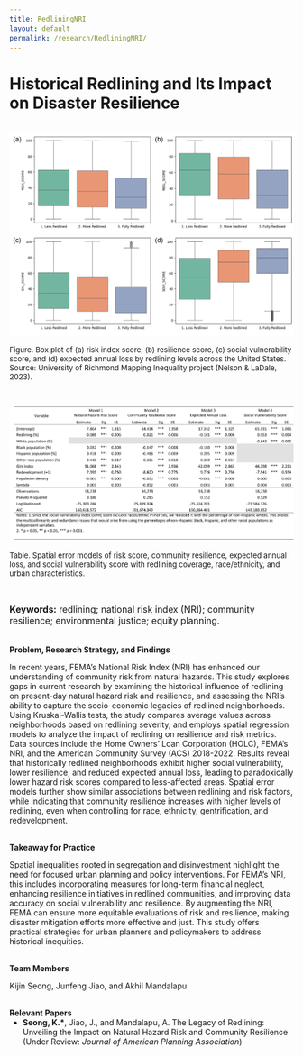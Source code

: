 ```yaml
---
title: RedliningNRI
layout: default
permalink: /research/RedliningNRI/
---
```


# Historical Redlining and Its Impact on Disaster Resilience

<br/>
<div style="text-align: center;">
    <img src="../../files/Images/ProjectsPic/Redlining.jpg" alt="Redlining" style="width: 600px;">
</div>

<p style= "font-size: 13px;">Figure. Box plot of (a) risk index score, (b) resilience score, (c) social vulnerability score, and (d) expected annual loss by redlining levels across the United States. Source: University of Richmond Mapping Inequality project (Nelson & LaDale, 2023).</p>
<br/>

![Redlining_Table2](../../files/Images/ProjectsPic/Redlining_Table2.jpg)
<p style= "font-size: 13px;">Table. Spatial error models of risk score, community resilience, expected annual loss, and social vulnerability score with redlining coverage, race/ethnicity, and urban characteristics.</p>

<br/>
<p style= "font-size: 16px;"><b>Keywords:</b> redlining; national risk index (NRI); community resilience; environmental justice; equity planning.</p>

<br/>
<strong><w>Problem, Research Strategy, and Findings</w></strong><br />
<P>
In recent years, FEMA’s National Risk Index (NRI) has enhanced our understanding of community risk from natural hazards. This study explores gaps in current research by examining the historical influence of redlining on present-day natural hazard risk and resilience, and assessing the NRI’s ability to capture the socio-economic legacies of redlined neighborhoods. Using Kruskal-Wallis tests, the study compares average values across neighborhoods based on redlining severity, and employs spatial regression models to analyze the impact of redlining on resilience and risk metrics. Data sources include the Home Owners’ Loan Corporation (HOLC), FEMA’s NRI, and the American Community Survey (ACS) 2018-2022. Results reveal that historically redlined neighborhoods exhibit higher social vulnerability, lower resilience, and reduced expected annual loss, leading to paradoxically lower hazard risk scores compared to less-affected areas. Spatial error models further show similar associations between redlining and risk factors, while indicating that community resilience increases with higher levels of redlining, even when controlling for race, ethnicity, gentrification, and redevelopment.
</p>

<br/>
<strong><w>Takeaway for Practice</w></strong><br />
<p>Spatial inequalities rooted in segregation and disinvestment highlight the need for focused urban planning and policy interventions. For FEMA’s NRI, this includes incorporating measures for long-term financial neglect, enhancing resilience initiatives in redlined communities, and improving data accuracy on social vulnerability and resilience. By augmenting the NRI, FEMA can ensure more equitable evaluations of risk and resilience, making disaster mitigation efforts more effective and just. This study offers practical strategies for urban planners and policymakers to address historical inequities.
</P>

<br/>
<strong><w>Team Members</w></strong><br />
<p>Kijin Seong, Junfeng Jiao, and Akhil Mandalapu
</P>

<br/>
<strong><w>Relevant Papers</w></strong><br />
<div class="text-colored">
    <ul style="margin-top: 0;">
        <li><b>Seong, K.*</b>, Jiao, J., and Mandalapu, A. The Legacy of Redlining: Unveiling the Impact on Natural Hazard Risk and Community Resilience (Under Review: <i>Journal of American Planning Association</i>)</li> 


